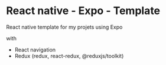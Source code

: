 # React native - Expo - Template
React native template for my projets using Expo

with
- React navigation
- Redux (redux, react-redux, @reduxjs/toolkit) 
